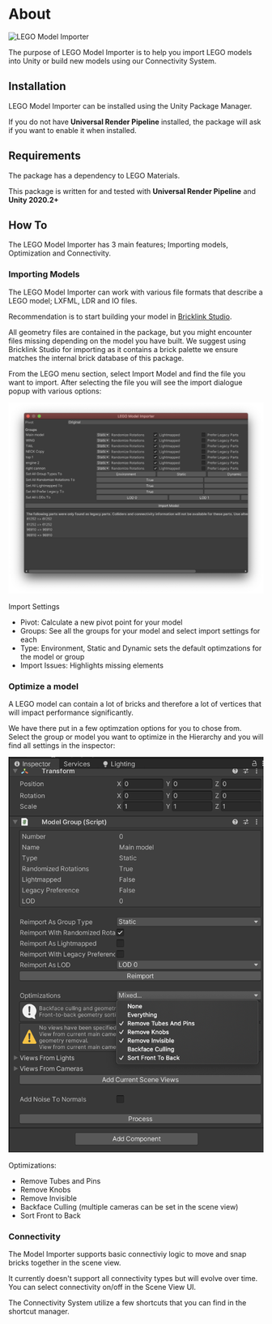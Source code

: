 # About

![LEGO Model Importer](images/image.png)

The purpose of LEGO Model Importer is to help you import LEGO models into Unity or build new models using our Connectivity System.

## Installation

LEGO Model Importer can be installed using the Unity Package Manager.

If you do not have **Universal Render Pipeline** installed, the package will ask if you want to enable it when installed.

## Requirements

The package has a dependency to LEGO Materials.

This package is written for and tested with **Universal Render Pipeline** and **Unity 2020.2+**

## How To

The LEGO Model Importer has 3 main features; Importing models, Optimization and Connectivity.

### Importing Models

The LEGO Model Importer can work with various file formats that describe a LEGO model; LXFML, LDR and IO files.

Recommendation is to start building your model in [Bricklink Studio](https://www.bricklink.com/v3/studio/download.page).

All geometry files are contained in the package, but you might encounter files missing depending on the model you have built.
We suggest using Bricklink Studio for importing as it contains a brick palette we ensure matches the internal brick database of this package.

From the LEGO menu section, select Import Model and find the file you want to import. After selecting the file you will see the import dialogue popup with various options:

![LEGO Model Importer Import](images/import.png)

Import Settings
- Pivot: Calculate a new pivot point for your model
- Groups: See all the groups for your model and select import settings for each
- Type: Environment, Static and Dynamic sets the default optimzations for the model or group
- Import Issues: Highlights missing elements

### Optimize a model

A LEGO model can contain a lot of bricks and therefore a lot of vertices that will impact performance significantly.

We have there put in a few optimzation options for you to chose from. Select the group or model you want to optimize in the Hierarchy and you will find all settings in the inspector:

![LEGO Model Importer Import](images/optimize.png)

Optimizations:
- Remove Tubes and Pins
- Remove Knobs
- Remove Invisible
- Backface Culling (multiple cameras can be set in the scene view)
- Sort Front to Back

### Connectivity

The Model Importer supports basic connectiviy logic to move and snap bricks together in the scene view.

It currently doesn't support all connectivity types but will evolve over time. You can select connectivity on/off in the Scene View UI.

The Connectivity System utilize a few shortcuts that you can find in the shortcut manager. 

